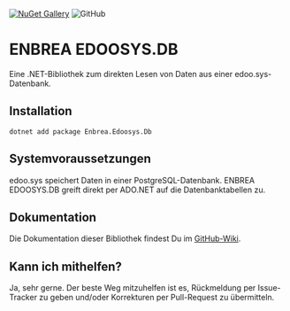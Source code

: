 [![NuGet Gallery](https://img.shields.io/badge/NuGet%20Gallery-enbrea.edoosys.db-blue.svg)](https://www.nuget.org/packages/Enbrea.Edoosys.Db/)
![GitHub](https://img.shields.io/github/license/enbrea/enbrea.edoosys.db)

# ENBREA EDOOSYS.DB

Eine .NET-Bibliothek zum direkten Lesen von Daten aus einer edoo.sys-Datenbank. 

## Installation

```
dotnet add package Enbrea.Edoosys.Db
```

## Systemvoraussetzungen

edoo.sys speichert Daten in einer PostgreSQL-Datenbank. ENBREA EDOOSYS.DB greift direkt per ADO.NET auf die Datenbanktabellen zu. 

## Dokumentation

Die Dokumentation dieser Bibliothek findest Du im [GitHub-Wiki](https://github.com/enbrea/enbrea.edoosys.db/wiki).

## Kann ich mithelfen?

Ja, sehr gerne. Der beste Weg mitzuhelfen ist es, Rückmeldung per Issue-Tracker zu geben und/oder Korrekturen per Pull-Request zu übermitteln.

